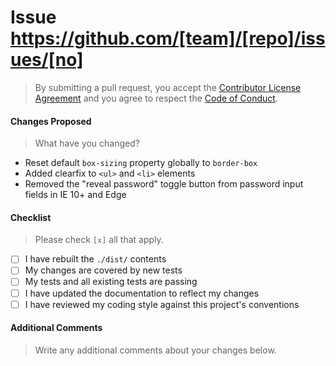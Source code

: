 # Issue https://github.com/[team]/[repo]/issues/[no]
> By submitting a pull request, you accept the [Contributor License Agreement](https://github.com/[team]/[repo]/blob/prod/docs/en/cla.md) and you agree to respect the [Code of Conduct](https://github.com/[team]/[repo]/blob/dev/docs/en/conduct.md).

#### Changes Proposed
> What have you changed?

* Reset default ``box-sizing`` property globally to ``border-box``
* Added clearfix to ``<ul>`` and ``<li>`` elements
* Removed the "reveal password" toggle button from password input fields in IE 10+ and Edge

#### Checklist
> Please check ``[x]`` all that apply.

* [ ] I have rebuilt the ``./dist/`` contents
* [ ] My changes are covered by new tests
* [ ] My tests and all existing tests are passing
* [ ] I have updated the documentation to reflect my changes
* [ ] I have reviewed my coding style against this project's conventions

#### Additional Comments
> Write any additional comments about your changes below.

